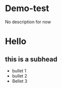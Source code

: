 # Demo-test
No description for now

Hello
=======

this is a subhead
------------------
* bullet 1
* bullet 2
* Bellet 3
